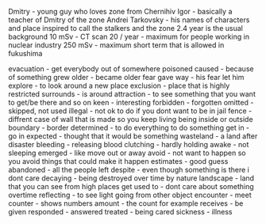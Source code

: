 Dmitry - young guy who loves zone from Chernihiv
Igor - basically a teacher of Dmitry of the zone
Andrei Tarkovsky - his names of characters and place inspired to call the stalkers and the zone
2.4 year is the usual background
10 mSv - CT scan
20 / year - maximum for people working in nuclear industry
250 mSv - maximum short term that is allowed in fukushima

evacuation - get everybody out of somewhere
poisoned
caused - because of something
grew older - became older
fear gave way - his fear let him
explore - to look around a new place
exclusion - place that is highly restricted
surrounds - is around
attraction - to see something that you want to get/be there and so on
keen - interesting
forbidden - forgotten
omitted - skipped, not used
illegal - not ok to do if you dont want to be in jail
fence - diffrent case of wall that is made so you keep living being inside or outside
boundary - border
determined - to do everything to do something
get in - go in
expected - thought that it would be something
wasteland - a land after disaster
bleeding - releasing blood
clutching - hardly holding
awake - not sleeping
emerged - like move out or away
avoid - not want to happen so you avoid things that could make it happen
estimates - good guess
abandoned - all the people left
despite - even though something is there i dont care
decaying - being destroyed over time by nature
landscape - land that you can see from high places
get used to - dont care about something overtime
reflecting - to see light going from other object
encounter - meet
counter - shows numbers
amount - the count for example
receives - be given
responded - answered
treated - being cared
sickness - illness